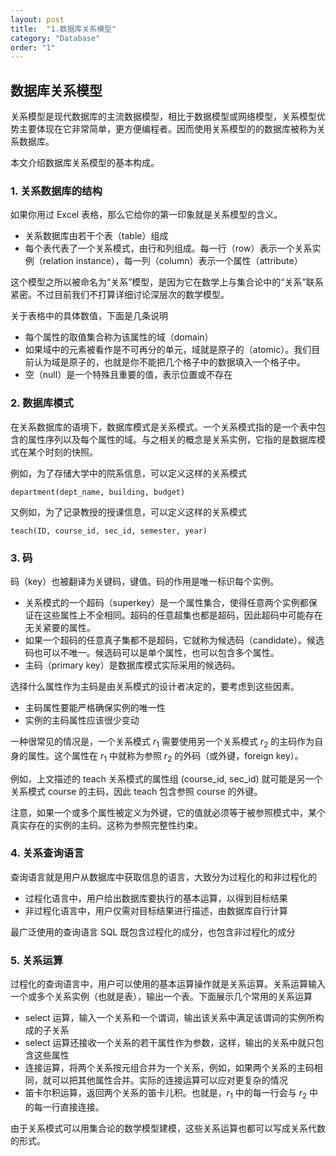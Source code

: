 ```yaml
---
layout: post
title:  "1.数据库关系模型"
category: "Database"
order: "1"
---
```




## 数据库关系模型

关系模型是现代数据库的主流数据模型，相比于数据模型或网络模型，关系模型优势主要体现在它非常简单，更方便编程者。因而使用关系模型的的数据库被称为关系数据库。

本文介绍数据库关系模型的基本构成。

### 1. 关系数据库的结构

如果你用过 Excel 表格，那么它给你的第一印象就是关系模型的含义。

- 关系数据库由若干个表（table）组成
- 每个表代表了一个关系模式，由行和列组成。每一行（row）表示一个关系实例（relation instance），每一列（column）表示一个属性（attribute）

这个模型之所以被命名为“关系”模型，是因为它在数学上与集合论中的“关系”联系紧密。不过目前我们不打算详细讨论深层次的数学模型。

关于表格中的具体数值，下面是几条说明

- 每个属性的取值集合称为该属性的域（domain）
- 如果域中的元素被看作是不可再分的单元，域就是原子的（atomic）。我们目前认为域是原子的，也就是你不能把几个格子中的数据填入一个格子中。
- 空（null）是一个特殊且重要的值，表示位置或不存在

### 2. 数据库模式

在关系数据库的语境下，数据库模式是关系模式。一个关系模式指的是一个表中包含的属性序列以及每个属性的域。与之相关的概念是关系实例，它指的是数据库模式在某个时刻的快照。

例如，为了存储大学中的院系信息，可以定义这样的关系模式

```
department(dept_name, building, budget)
```

又例如，为了记录教授的授课信息，可以定义这样的关系模式

```
teach(ID, course_id, sec_id, semester, year)
```

### 3. 码

码（key）也被翻译为关键码，键值。码的作用是唯一标识每个实例。

- 关系模式的一个超码（superkey）是一个属性集合，使得任意两个实例都保证在这些属性上不全相同。超码的任意超集也都是超码，因此超码中可能存在无关紧要的属性。
- 如果一个超码的任意真子集都不是超码，它就称为候选码（candidate）。候选码也可以不唯一。候选码可以是单个属性，也可以包含多个属性。
- 主码（primary key）是数据库模式实际采用的候选码。

选择什么属性作为主码是由关系模式的设计者决定的，要考虑到这些因素。

- 主码属性要能严格确保实例的唯一性
- 实例的主码属性应该很少变动

一种很常见的情况是，一个关系模式 $r_1$ 需要使用另一个关系模式 $r_2$ 的主码作为自身的属性。这个属性在 $r_1$ 中就称为参照 $r_2$ 的外码（或外键，foreign key）。

例如，上文描述的 teach 关系模式的属性组 (course_id, sec_id) 就可能是另一个关系模式 course 的主码，因此 teach 包含参照 course 的外键。

注意，如果一个或多个属性被定义为外键，它的值就必须等于被参照模式中，某个真实存在的实例的主码。这称为参照完整性约束。

### 4. 关系查询语言

查询语言就是用户从数据库中获取信息的语言，大致分为过程化的和非过程化的

- 过程化语言中，用户给出数据库要执行的基本运算，以得到目标结果
- 非过程化语言中，用户仅需对目标结果进行描述，由数据库自行计算

最广泛使用的查询语言 SQL 既包含过程化的成分，也包含非过程化的成分

### 5. 关系运算

过程化的查询语言中，用户可以使用的基本运算操作就是关系运算。关系运算输入一个或多个关系实例（也就是表），输出一个表。下面展示几个常用的关系运算

- select 运算，输入一个关系和一个谓词，输出该关系中满足该谓词的实例所构成的子关系
- select 运算还接收一个关系的若干属性作为参数，这样，输出的关系中就只包含这些属性
- 连接运算，将两个关系按元组合并为一个关系，例如，如果两个关系的主码相同，就可以把其他属性合并。实际的连接运算可以应对更复杂的情况
- 笛卡尔积运算，返回两个关系的笛卡儿积。也就是，$r_1$ 中的每一行会与  $r_2$ 中的每一行直接连接。

由于关系模式可以用集合论的数学模型建模，这些关系运算也都可以写成关系代数的形式。
